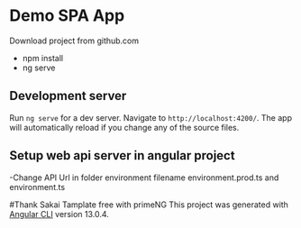 # Demo SPA App

Download project from github.com

- npm install
- ng serve



## Development server

Run `ng serve` for a dev server. Navigate to `http://localhost:4200/`. The app will automatically reload if you change any of the source files.

## Setup web api server in angular project
 -Change API Url in folder environment filename environment.prod.ts and environment.ts
 
 
#Thank Sakai Tamplate free with primeNG
This project was generated with [Angular CLI](https://github.com/angular/angular-cli) version 13.0.4.
